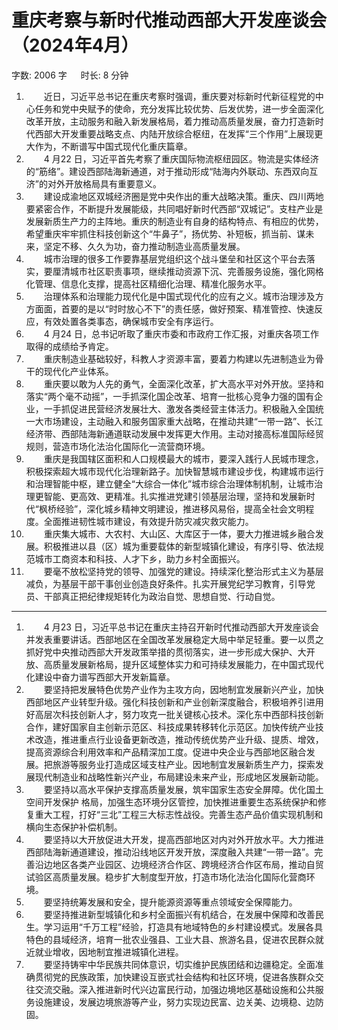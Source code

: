 # 重庆考察与新时代推动西部大开发座谈会（2024年4月）[](https://sakib.local/政治理论/考察/重庆考察与新时代推动西部大开发座谈会.html#重庆考察与新时代推动西部大开发座谈会-2024年4月)

 字数: 2006 字   时长: 8 分钟

1.   近日，习近平总书记在重庆考察时强调，重庆要对标新时代新征程党的中心任务和党中央赋予的使命，充分发挥比较优势、后发优势，进一步全面深化改革开放，主动服务和融入新发展格局，着力推动高质量发展，奋力打造新时代西部大开发重要战略支点、内陆开放综合枢纽，在发挥“三个作用”上展现更大作为，不断谱写中国式现代化重庆篇章。
2.   4 月22 日，习近平首先考察了重庆国际物流枢纽园区。物流是实体经济的“筋络”。建设西部陆海新通道，对于推动形成“陆海内外联动、东西双向互济”的对外开放格局具有重要意义。
3.   建设成渝地区双城经济圈是党中央作出的重大战略决策。重庆、四川两地要紧密合作，不断提升发展能级，共同唱好新时代西部“双城记”。支柱产业是发展新质生产力的主阵地。重庆的制造业有自身的结构特点、有相应的优势，希望重庆牢牢抓住科技创新这个“牛鼻子”，扬优势、补短板，抓当前、谋未来，坚定不移、久久为功，奋力推动制造业高质量发展。
4.   城市治理的很多工作要靠基层党组织这个战斗堡垒和社区这个平台去落实，要厘清城市社区职责事项，继续推动资源下沉、完善服务设施，强化网格化管理、信息化支撑，提高社区精细化治理、精准化服务水平。
5.   治理体系和治理能力现代化是中国式现代化的应有之义。城市治理涉及方方面面，首要的是以“时时放心不下”的责任感，做好预案、精准管控、快速反应，有效处置各类事态，确保城市安全有序运行。
6.   4 月24 日，总书记听取了重庆市委和市政府工作汇报，对重庆各项工作取得的成绩给予肯定。
7.   重庆制造业基础较好，科教人才资源丰富，要着力构建以先进制造业为骨干的现代化产业体系。
8.   重庆要以敢为人先的勇气，全面深化改革，扩大高水平对外开放。坚持和落实“两个毫不动摇”，一手抓深化国企改革、培育一批核心竞争力强的国有企业，一手抓促进民营经济发展壮大、激发各类经营主体活力。积极融入全国统一大市场建设，主动融入和服务国家重大战略，在推动共建“一带一路”、长江经济带、西部陆海新通道联动发展中发挥更大作用。主动对接高标准国际经贸规则，营造市场化法治化国际化一流营商环境。
9.   重庆是我国辖区面积和人口规模最大的城市，要深入践行人民城市理念，积极探索超大城市现代化治理新路子。加快智慧城市建设步伐，构建城市运行和治理智能中枢，建立健全“大综合一体化”城市综合治理体制机制，让城市治理更智能、更高效、更精准。扎实推进党建引领基层治理，坚持和发展新时代“枫桥经验”，深化城乡精神文明建设，推进移风易俗，提高全社会文明程度。全面推进韧性城市建设，有效提升防灾减灾救灾能力。
10.   重庆集大城市、大农村、大山区、大库区于一体，要大力推进城乡融合发展。积极推进以县（区）城为重要载体的新型城镇化建设，有序引导、依法规范城市工商资本和科技、人才下乡，助力乡村全面振兴。
11.   要毫不放松坚持党的领导、加强党的建设。持续深化整治形式主义为基层减负，为基层干部干事创业创造良好条件。扎实开展党纪学习教育，引导党员、干部真正把纪律规矩转化为政治自觉、思想自觉、行动自觉。

------

1.   4 月23 日，习近平总书记在重庆主持召开新时代推动西部大开发座谈会并发表重要讲话。西部地区在全国改革发展稳定大局中举足轻重。要一以贯之抓好党中央推动西部大开发政策举措的贯彻落实，进一步形成大保护、大开放、高质量发展新格局，提升区域整体实力和可持续发展能力，在中国式现代化建设中奋力谱写西部大开发新篇章。
2.   要坚持把发展特色优势产业作为主攻方向，因地制宜发展新兴产业，加快西部地区产业转型升级。强化科技创新和产业创新深度融合，积极培养引进用好高层次科技创新人才，努力攻克一批关键核心技术。深化东中西部科技创新合作，建好国家自主创新示范区、科技成果转移转化示范区。加快传统产业技术改造，推进重点行业设备更新改造，推动传统优势产业升级、提质、增效，提高资源综合利用效率和产品精深加工度。促进中央企业与西部地区融合发展。把旅游等服务业打造成区域支柱产业。因地制宜发展新质生产力，探索发展现代制造业和战略性新兴产业，布局建设未来产业，形成地区发展新动能。
3.   要坚持以高水平保护支撑高质量发展，筑牢国家生态安全屏障。优化国土空间开发保护 格局，加强生态环境分区管控，加快推进重要生态系统保护和修复重大工程，打好“三北”工程三大标志性战役。完善生态产品价值实现机制和横向生态保护补偿机制。
4.   要坚持以大开放促进大开发，提高西部地区对内对外开放水平。大力推进西部陆海新通道建设，推动沿线地区开发开放，深度融入共建“一带一路”。完善沿边地区各类产业园区、边境经济合作区、跨境经济合作区布局，推动自贸试验区高质量发展。稳步扩大制度型开放，打造市场化法治化国际化营商环境。
5.   要坚持统筹发展和安全，提升能源资源等重点领域安全保障能力。
6.   要坚持推进新型城镇化和乡村全面振兴有机结合，在发展中保障和改善民生。学习运用“千万工程”经验，打造具有地域特色的乡村建设模式。发展各具特色的县域经济，培育一批农业强县、工业大县、旅游名县，促进农民群众就近就业增收，因地制宜推进城镇化进程。
7.   要坚持铸牢中华民族共同体意识，切实维护民族团结和边疆稳定。全面准确贯彻党的民族政策，加快建设互嵌式社会结构和社区环境，促进各族群众交往交流交融。深入推进新时代兴边富民行动，加强边境地区基础设施和公共服务设施建设，发展边境旅游等产业，努力实现边民富、边关美、边境稳、边防固。



